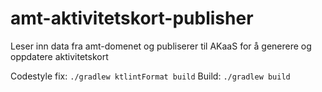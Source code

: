 # amt-aktivitetskort-publisher

Leser inn data fra amt-domenet og publiserer til AKaaS for å generere og oppdatere aktivitetskort

Codestyle fix: `./gradlew ktlintFormat build`
Build: `./gradlew build`
